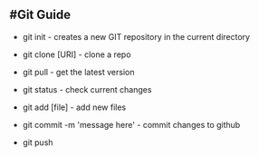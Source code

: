 #Git Guide
----

* git init - creates a new GIT repository in the current directory
* git clone [URI] - clone a repo

* git pull - get the latest version
* git status - check current changes

* git add [file] - add new files
* git commit -m 'message here' - commit changes to github
* git push
